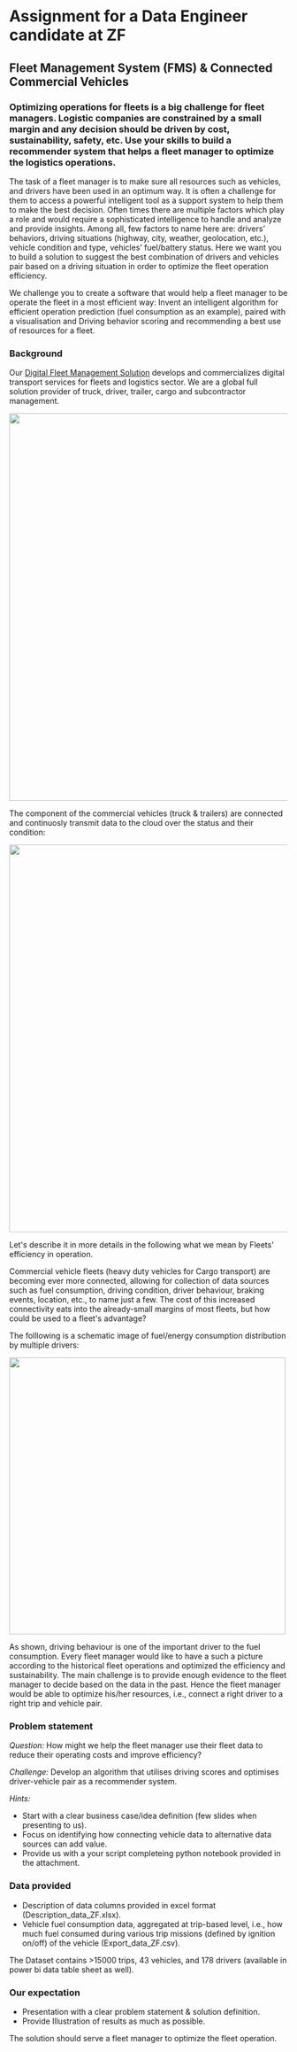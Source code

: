 # Assignment for a Data Engineer candidate at ZF  
## Fleet Management System (FMS) & Connected Commercial Vehicles 


### Optimizing operations for fleets is a big challenge for fleet managers. Logistic companies are constrained by a small margin and any decision should be driven by cost, sustainability, safety, etc. Use your skills to build a recommender system that helps a fleet manager to optimize the logistics operations.

The task of a fleet manager is to make sure all resources such as vehicles, and drivers have been used in an optimum way. It is often a challenge for them to access a powerful intelligent tool as a support system to help them to make the best decision. Often times there are multiple factors which play a role and would require a sophisticated intelligence to handle and analyze and provide insights. Among all, few factors to name here are: drivers’ behaviors, driving situations (highway, city, weather, geolocation, etc.), vehicle condition and type, vehicles’ fuel/battery status. Here we want you to build a solution to suggest the best combination of drivers and vehicles pair based on a driving situation in order to optimize the fleet operation efficiency.

We challenge you to create a software that would help a fleet manager to be operate the fleet in a most efficient way: Invent an intelligent algorithm for efficient operation prediction (fuel consumption as an example), paired with a visualisation and Driving behavior scoring and recommending a best use of resources for a fleet.

### Background 

Our [Digital Fleet Management Solution](https://www.zf.com/products/en/cv/fleet/fleet_emea.html) develops and commercializes digital transport services for fleets and logistics sector. We are a global full solution provider of truck, driver, trailer, cargo and subcontractor management.

<img src="https://user-images.githubusercontent.com/27730528/189535145-941e9331-1e85-4e05-b76d-bb4c5bc4ac20.png"  width="700">

The component of the commercial vehicles (truck & trailers) are connected and continuosly transmit data to the cloud over the status and their condition:

<img src="https://user-images.githubusercontent.com/27730528/189535243-a207c9af-ce93-4bca-ae44-7c28d1299678.png"  width="700">


Let's describe it in more details in the following what we mean by Fleets' efficiency in operation.

Commercial vehicle fleets (heavy duty vehicles for Cargo transport) are becoming ever more connected, allowing for collection of data sources such as fuel consumption, driving condition, driver behaviour, braking events, location, etc., to name just a few.
The cost of this increased connectivity eats into the already-small margins of most fleets, but how could be used to a fleet's advantage?

The folllowing is a schematic image of fuel/energy consumption distribution by multiple drivers: 

<img src="https://user-images.githubusercontent.com/27730528/189534561-e959164e-702c-4b4f-b84e-c6aab2b1a373.png"  width="500">

As shown, driving behaviour is one of the important driver to the fuel consumption. Every fleet manager would like to have a such a picture according to the historical fleet operations and optimized the efficiency and sustainability. The main challenge is to provide enough evidence to the fleet manager to decide based on the data in the past. Hence the fleet manager would be able to optimize his/her resources, i.e., connect a right driver to a right trip and vehicle pair. 


### Problem statement

*Question:* How might we help the fleet manager use their fleet data to reduce their operating costs and improve efficiency? 

*Challenge:* Develop an algorithm that utilises driving scores and optimises driver-vehicle pair as a recommender system.

*Hints:*
- Start with a clear business case/idea definition (few slides when presenting to us).
- Focus on identifying how connecting vehicle data to alternative data sources can add value.
- Provide us with a your script completeing python notebook provided in the attachment. 


### Data provided

- Description of data columns provided in excel format (Description_data_ZF.xlsx).
- Vehicle fuel consumption data, aggregated at trip-based level, i.e., how much fuel consumed during various trip missions (defined by ignition on/off) of the vehicle (Export_data_ZF.csv).
<!--- - Dashboard available in Power BI (ZF_powerbi.pbix). -->

The Dataset contains >15000 trips, 43 vehicles, and 178 drivers (available in power bi data table sheet as well).

<!---
### Goal

In the power bi dashboard we have provided some insight on various factors playing a role for the fuel consumption at a descriptive level. The first goal is try to clasify the features which are contributing on driving behavior for example.
<img src="https://user-images.githubusercontent.com/113338125/190188820-69cc40a3-cc4a-4172-89f7-d1e484bdb34e.png"  width="700">


The trips (vehicle missions) can be clustered as we have shown in the insight tab based on varios feature and a so-called K-means metric:
<img src="https://user-images.githubusercontent.com/113338125/190189748-d251054f-f90a-412c-8868-8d422b6f633f.png"  width="800">


One of the goal here could be to build up a model to demonstrate how much driving behavior contributes positively on classifying the trips or drivers. Therefore one can estimate the contribution of the driving behavior on the fuel consumption.
-->

### Our expectation

- Presentation with a clear problem statement & solution definition.
- Provide Illustration of results as much as possible.

The solution should serve a fleet manager to optimize the fleet operation.

